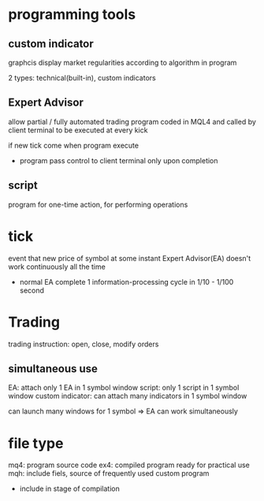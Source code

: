 # programming tools
## custom indicator
graphcis display market regularities according to algorithm in program

2 types: technical(built-in), custom indicators

## Expert Advisor
allow partial / fully automated trading
program coded in MQL4 and called by client terminal to be executed at every kick

if new tick come when program execute
- program pass control to client terminal only upon completion

## script
program for one-time action, for performing operations

# tick
event that new price of symbol at some instant
Expert Advisor(EA) doesn't work continuously all the time
- normal EA complete 1 information-processing cycle in 1/10 - 1/100 second



# Trading
trading instruction: open, close, modify orders

## simultaneous use
EA: attach only 1 EA in 1 symbol window
script: only 1 script in 1 symbol window
custom indicator: can attach many indicators in 1 symbol window

can launch many windows for 1 symbol => EA can work simultaneously


# file type
mq4: program source code
ex4: compiled program ready for practical use
mqh: include fiels, source of frequently used custom program
  - include in stage of compilation


















